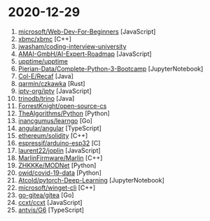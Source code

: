# 2020-12-29

1. [microsoft/Web-Dev-For-Beginners](https://github.com/microsoft/Web-Dev-For-Beginners "24 Lessons, 12 Weeks, Get Started as a Web Developer") [JavaScript]
2. [xbmc/xbmc](https://github.com/xbmc/xbmc "Kodi is an award-winning free and open source home theater/media center software and entertainment hub for digital media. With its beautiful interface and powerful skinning engine, it's available for Android, BSD, Linux, macOS, iOS and Windows.") [C++]
3. [jwasham/coding-interview-university](https://github.com/jwasham/coding-interview-university "A complete computer science study plan to become a software engineer.") 
4. [AMAI-GmbH/AI-Expert-Roadmap](https://github.com/AMAI-GmbH/AI-Expert-Roadmap "Roadmap to becoming an Artificial Intelligence Expert in 2020") [JavaScript]
5. [upptime/upptime](https://github.com/upptime/upptime "⬆️ Uptime monitor and status page powered by GitHub Actions, Issues, and Pages") 
6. [Pierian-Data/Complete-Python-3-Bootcamp](https://github.com/Pierian-Data/Complete-Python-3-Bootcamp "Course Files for Complete Python 3 Bootcamp Course on Udemy") [JupyterNotebook]
7. [Col-E/Recaf](https://github.com/Col-E/Recaf "The modern Java bytecode editor") [Java]
8. [qarmin/czkawka](https://github.com/qarmin/czkawka "Multi functional app to find duplicates, empty folders, similar images etc.") [Rust]
9. [iptv-org/iptv](https://github.com/iptv-org/iptv "Collection of 5000+ publicly available IPTV channels from all over the world") [JavaScript]
10. [trinodb/trino](https://github.com/trinodb/trino "Official repository of Trino, the distributed SQL query engine for big data, formerly known as PrestoSQL (https://trino.io)") [Java]
11. [ForrestKnight/open-source-cs](https://github.com/ForrestKnight/open-source-cs "Video discussing this curriculum:") 
12. [TheAlgorithms/Python](https://github.com/TheAlgorithms/Python "All Algorithms implemented in Python") [Python]
13. [inancgumus/learngo](https://github.com/inancgumus/learngo "1000+ Hand-Crafted Go Examples, Exercises, and Quizzes") [Go]
14. [angular/angular](https://github.com/angular/angular "One framework. Mobile & desktop.") [TypeScript]
15. [ethereum/solidity](https://github.com/ethereum/solidity "Solidity, the Contract-Oriented Programming Language") [C++]
16. [espressif/arduino-esp32](https://github.com/espressif/arduino-esp32 "Arduino core for the ESP32") [C]
17. [laurent22/joplin](https://github.com/laurent22/joplin "Joplin - an open source note taking and to-do application with synchronization capabilities for Windows, macOS, Linux, Android and iOS. Forum: https://discourse.joplinapp.org/") [JavaScript]
18. [MarlinFirmware/Marlin](https://github.com/MarlinFirmware/Marlin "Marlin is an optimized firmware for RepRap 3D printers based on the Arduino platform. | Many commercial 3D printers come with Marlin installed. Check with your vendor if you need source code for your specific machine.") [C++]
19. [ZHKKKe/MODNet](https://github.com/ZHKKKe/MODNet "A Trimap-Free Solution for Portrait Matting in Real Time under Changing Scenes") [Python]
20. [owid/covid-19-data](https://github.com/owid/covid-19-data "Data on COVID-19 (coronavirus) cases, deaths, hospitalizations, tests • All countries • Updated daily by Our World in Data") [Python]
21. [Atcold/pytorch-Deep-Learning](https://github.com/Atcold/pytorch-Deep-Learning "Deep Learning (with PyTorch)") [JupyterNotebook]
22. [microsoft/winget-cli](https://github.com/microsoft/winget-cli "Windows Package Manager CLI (aka winget)") [C++]
23. [go-gitea/gitea](https://github.com/go-gitea/gitea "Git with a cup of tea, painless self-hosted git service") [Go]
24. [ccxt/ccxt](https://github.com/ccxt/ccxt "A JavaScript / Python / PHP cryptocurrency trading API with support for more than 120 bitcoin/altcoin exchanges") [JavaScript]
25. [antvis/G6](https://github.com/antvis/G6 "♾ A Graph Visualization Framework in JavaScript") [TypeScript]
